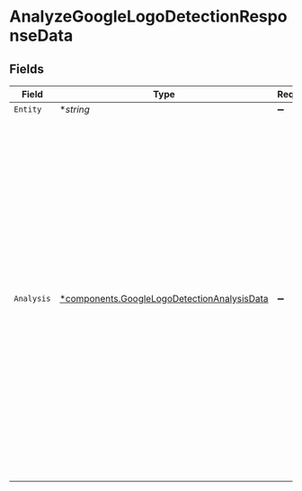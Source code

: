 # AnalyzeGoogleLogoDetectionResponseData


## Fields

| Field                                                                                                                                                                                                                           | Type                                                                                                                                                                                                                            | Required                                                                                                                                                                                                                        | Description                                                                                                                                                                                                                     | Example                                                                                                                                                                                                                         |
| ------------------------------------------------------------------------------------------------------------------------------------------------------------------------------------------------------------------------------- | ------------------------------------------------------------------------------------------------------------------------------------------------------------------------------------------------------------------------------- | ------------------------------------------------------------------------------------------------------------------------------------------------------------------------------------------------------------------------------- | ------------------------------------------------------------------------------------------------------------------------------------------------------------------------------------------------------------------------------- | ------------------------------------------------------------------------------------------------------------------------------------------------------------------------------------------------------------------------------- |
| `Entity`                                                                                                                                                                                                                        | **string*                                                                                                                                                                                                                       | :heavy_minus_sign:                                                                                                                                                                                                              | N/A                                                                                                                                                                                                                             |                                                                                                                                                                                                                                 |
| `Analysis`                                                                                                                                                                                                                      | [*components.GoogleLogoDetectionAnalysisData](../../models/components/googlelogodetectionanalysisdata.md)                                                                                                                       | :heavy_minus_sign:                                                                                                                                                                                                              | N/A                                                                                                                                                                                                                             | {<br/>"logo_annotations": [<br/>{<br/>"mid": "/m/045c7b",<br/>"description": "google",<br/>"score": 0.980325,<br/>"bounding_poly": {<br/>"vertices": [<br/>{<br/>"x": 12,<br/>"y": 42<br/>},<br/>{<br/>"x": 439,<br/>"y": 42<br/>},<br/>{<br/>"x": 439,<br/>"y": 285<br/>},<br/>{<br/>"x": 12,<br/>"y": 285<br/>}<br/>]<br/>}<br/>}<br/>]<br/>} |